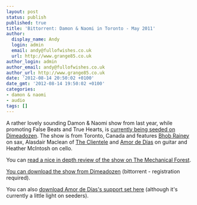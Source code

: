 ```yaml
---
layout: post
status: publish
published: true
title: 'Bittorrent: Damon & Naomi in Toronto - May 2011'
author:
  display_name: Andy
  login: admin
  email: andy@fullofwishes.co.uk
  url: http://www.grange85.co.uk
author_login: admin
author_email: andy@fullofwishes.co.uk
author_url: http://www.grange85.co.uk
date: '2012-08-14 20:50:02 +0100'
date_gmt: '2012-08-14 19:50:02 +0100'
categories:
- damon & naomi
- audio
tags: []
---
```

<p>A rather lovely sounding Damon & Naomi show from last year, while promoting False Beats and True Hearts, is <a href="http://www.dimeadozen.org/torrents-details.php?id=416308">currently being seeded on Dimeadozen</a>. The show is from Toronto, Canada and features  <a href="http://bhobrainey.com/">Bhob Rainey</a> on sax, Alasdair Maclean of <a href="http://www.theclientele.co.uk/">The Clientele</a> and <a href="http://amordedias.com/">Amor de Días</a> on guitar and <span class="removed_link" title="http://www.heathermcintosh.com/">Heather McIntosh</span> on cello.</p>
<p>You can <a href="http://mechanicalforestsound.blogspot.co.uk/2012/04/gig-damon-naomi.html">read a nice in depth review of the show on The Mechanical Forest</a>.</p>
<p><a href="http://www.dimeadozen.org/torrents-details.php?id=416308">You can download the show from Dimeadozen</a> (bittorrent - registration required).</p>
<p>You can also <a href="http://www.dimeadozen.org/torrents-details.php?id=415570">download Amor de Días's support set here</a> (although it's currently a little light on seeders).</p>
